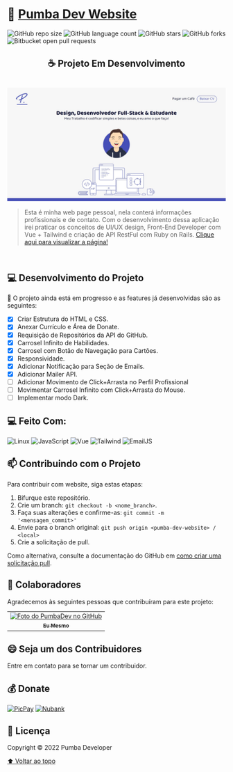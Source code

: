 # 🚀 [Pumba Dev Website](https://pumbadev.com)

![GitHub repo size](https://img.shields.io/github/repo-size/pumba-dev/pumba-dev-website?style=for-the-badge)
![GitHub language count](https://img.shields.io/github/languages/count/pumba-dev/pumba-dev-website?style=for-the-badge)
![GitHub stars](https://img.shields.io/github/stars/pumba-dev/pumba-dev-website?style=for-the-badge)
![GitHub forks](https://img.shields.io/github/forks/pumba-dev/pumba-dev-website?style=for-the-badge)
![Bitbucket open pull requests](https://img.shields.io/github/issues-pr/pumba-dev/pumba-dev-website?style=for-the-badge)

<h2 align="center">☕ Projeto Em Desenvolvimento</h2>

<br />

<img src="landing-page-prototype.png" alt="Página Inicial da Aplicação Web" />

> Esta é minha web page pessoal, nela conterá informações profissionais e de contato. Com o desenvolvimento dessa aplicação irei praticar os conceitos de UI/UX design, Front-End Developer com Vue + Tailwind e criação de API RestFul com Ruby on Rails. [Clique aqui para visualizar a página!](https://pumbadev.com)

<br />

## 💻 Desenvolvimento do Projeto

🚧 O projeto ainda está em progresso e as features já desenvolvidas são as seguintes:

- [x] Criar Estrutura do HTML e CSS.
- [x] Anexar Currículo e Área de Donate.
- [x] Requisição de Repositórios da API do GitHub.
- [x] Carrosel Infinito de Habilidades.
- [x] Carrosel com Botão de Navegação para Cartões.
- [x] Responsividade.
- [x] Adicionar Notificação para Seção de Emails.
- [x] Adicionar Mailer API.
- [ ] Adicionar Movimento de Click+Arrasta no Perfil Profissional
- [ ] Movimentar Carrosel Infinito com Click+Arrasta do Mouse.
- [ ] Implementar modo Dark.

## 💻 Feito Com:
![Linux](https://img.shields.io/badge/Linux-E34F26?style=for-the-badge&logo=linux&logoColor=black)
![JavaScript](https://img.shields.io/badge/JavaScript-F7DF1E?style=for-the-badge&logo=javascript&logoColor=black)
![Vue](https://img.shields.io/badge/Vue.js-35495E?style=for-the-badge&logo=vue.js&logoColor=4FC08D)
![Tailwind](https://img.shields.io/badge/Tailwind_CSS-38B2AC?style=for-the-badge&logo=tailwind-css&logoColor=white)
![EmailJS](https://img.shields.io/badge/-EmailJS-orange?style=for-the-badge&logo=gmail&logoColor=white)

## 📫 Contribuindo com o Projeto
<!---Se o seu README for longo ou se você tiver algum processo ou etapas específicas que deseja que os contribuidores sigam, considere a criação de um arquivo CONTRIBUTING.md separado--->
Para contribuir com website, siga estas etapas:

1. Bifurque este repositório.
2. Crie um branch: `git checkout -b <nome_branch>`.
3. Faça suas alterações e confirme-as: `git commit -m '<mensagem_commit>'`
4. Envie para o branch original: `git push origin <pumba-dev-website> / <local>`
5. Crie a solicitação de pull.

Como alternativa, consulte a documentação do GitHub em [como criar uma solicitação pull](https://help.github.com/en/github/collaborating-with-issues-and-pull-requests/creating-a-pull-request).

## 🤝 Colaboradores

Agradecemos às seguintes pessoas que contribuíram para este projeto:

<table>
  <tr>
    <td align="center">
      <a href="https://github.com/pumba-dev">
        <img src="https://static.wikia.nocookie.net/disneypt/images/c/cf/It_means_no_worries.png/revision/latest?cb=20200128144126&path-prefix=pt" width="100px;" alt="Foto do PumbaDev no GitHub"/><br>
        <sub>
          <b>Eu Mesmo</b>
        </sub>
      </a>
    </td>
  </tr>
</table>


## 😄 Seja um dos Contribuidores<br>

Entre em contato para se tornar um contribuidor.

## 💰 Donate

[![PicPay](https://img.shields.io/badge/PicPay-%40PumbaDev%20-brightgreen)](https://picpay.me/pumbadev)
[![Nubank](https://img.shields.io/badge/Nubank-Pix%20QR%20Code-blueviolet)](https://nubank.com.br/pagar/1ou9f/ifu2K7YNO7)

## 📝 Licença

Copyright © 2022 Pumba Developer

[⬆ Voltar ao topo](#pumba-dev-website)<br>